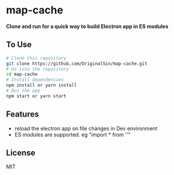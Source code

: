 # map-cache

**Clone and run for a quick way to build Electron app in ES modules**

## To Use

```bash
# Clone this repository
git clone https://github.com/OriginalSin/map-cache.git
# Go into the repository
cd map-cache
# Install dependencies
npm install or yarn install
# Run the app
npm start or yarn start
```

## Features

* reload the electron app on file changes in Dev environment
* ES modules are supported. eg "import \* from ''"

## License

MIT
